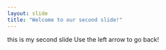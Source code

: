 ```yaml
---
layout: slide
title: "Welcome to our second slide!"
---
```

this is my second slide
Use the left arrow to go back!
